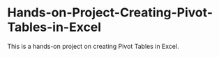 # Hands-on-Project-Creating-Pivot-Tables-in-Excel
This is a hands-on project on creating Pivot Tables in Excel.
